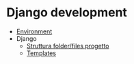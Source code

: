 # Django development

- [Environment](/environment.md)
- Django
    - [Struttura folder/files progetto](/django-folder-structure.md)
    - [Templates](/django-templates.md)
